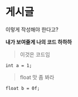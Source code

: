 ﻿# 게시글

이렇게 작성해야 한다고?


**내가 보여줄게 나의 코드 하하하**

> 이것은 코드임

    int a = 1;

  

> float 맛 좀 봐라

    float b = 0f;

